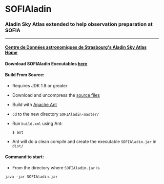 SOFIAladin
============


### Aladin Sky Atlas extended to help observation preparation at SOFIA
------------


#### [Centre de Données astronomiques de Strasbourg's Aladin Sky Atlas Home](http://aladin.u-strasbg.fr/)


#### Download SOFIAladin Executables [here](https://github.com/svvatters/SOFIAladin/releases)


#### Build From Source:
* Requires JDK 1.8 or greater
* Download and uncompress the [source files](https://github.com/svvatters/SOFIAladin.git)
* Build with [Apache Ant](http://ant.apache.org/) 
 * `cd` to the new directory `SOFIAladin-master/`
 * Run `build.xml` using Ant:

   `$ ant`
  * Ant will do a clean compile and create the executable `SOFIAladin.jar` in `dist/`


#### Command to start:
* From the directory where `SOFIAladin.jar` is
 
 `java -jar SOFIAladin.jar`

